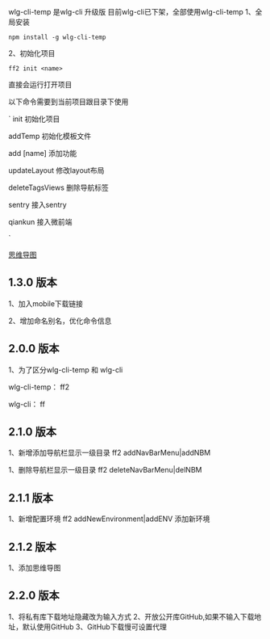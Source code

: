 wlg-cli-temp 是wlg-cli 升级版
目前wlg-cli已下架，全部使用wlg-cli-temp
1、全局安装
```
npm install -g wlg-cli-temp
```

2、初始化项目
```
ff2 init <name>
```

直接会运行打开项目

以下命令需要到当前项目跟目录下使用

`
init <name> 初始化项目

addTemp <name> 初始化模板文件

add [name] 添加功能 

updateLayout 修改layout布局

deleteTagsViews 删除导航标签

sentry 接入sentry

qiankun 接入微前端

`

[思维导图](https://www.processon.com/view/link/615fa8757d9c0806d55a8067#map)


## 1.3.0 版本
1、加入mobile下载链接 

2、增加命名别名，优化命令信息

## 2.0.0 版本
1、为了区分wlg-cli-temp 和 wlg-cli

wlg-cli-temp： ff2

wlg-cli： ff

## 2.1.0 版本
1、新增添加导航栏显示一级目录
ff2 addNavBarMenu|addNBM

1、删除导航栏显示一级目录
ff2 deleteNavBarMenu|delNBM

## 2.1.1 版本
1、新增配置环境
ff2 addNewEnvironment|addENV <name> 添加新环境

## 2.1.2 版本
1、添加思维导图

## 2.2.0 版本
1、将私有库下载地址隐藏改为输入方式
2、开放公开库GitHub,如果不输入下载地址，默认使用GitHub
3、GitHub下载慢可设置代理

